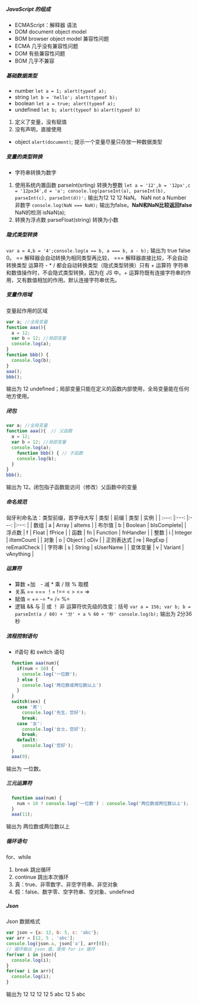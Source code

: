 ##### JavaScript 的组成
- ECMAScript：解释器 语法
- DOM document object model
- BOM browser object model
  兼容性问题
- ECMA 几乎没有兼容性问题
- DOM 有些兼容性问题
- BOM 几乎不兼容
##### 基础数据类型
- number `let a = 1; alert(typeof a);`
- string `let b = 'hello'; alert(typeof b);` 
- boolean `let a = true; alert(typeof a);`
- undefined `let b; alert(typeof b)` `alert(typeof b)`
 1. 定义了变量，没有赋值
 2. 没有声明，直接使用
- object `alert(document)`;
提示一个变量尽量只存放一种数据类型
##### 变量的类型转换
- 字符串转换为数字
1. 使用系统内置函数 parseInt(srting) 转换为整数 `let a = '12',b = '12px',c = '12px34',d = 'a'; console.log(parseInt(a), parseInt(b), parseInt(c), parseInt(d))';` 输出为12 12 12 NaN。
NaN not a Number 非数字 `console.log(NaN === NaN);` 输出为false。**NaN和NaN比较返回false** 
NaN的检测 isNaN(a);
2. 转换为浮点数 parseFloat(string) 转换为小数
##### 隐式类型转换
`var a = 4,b = '4';console.log(a == b, a === b, a - b);` 输出为 true false 0。 == 解释器会自动转换为相同类型再比较， === 解释器直接比较，不会自动转换类型 运算符 - * / 都会自动转换类型（隐式类型转换）只有 + 运算符 字符串和数值操作时，不会隐式类型转换，因为在 JS 中。+ 运算符既有连接字符串的作用，又有数值相加的作用。默认连接字符串优先。
##### 变量作用域
变量起作用的区域
```javascript
var a; //全局变量
function aaa(){
  a = 12;
  var b = 12; //局部变量
  console.log(a);
}
function bbb() {
  console.log(b);
}
aaa();
bbb();
```
输出为 12 undefined；局部变量只能在定义的函数内部使用，全局变量能在任何地方使用。
##### 闭包
```javascript
var a; //全局变量
function aaa(){  // 父函数
  a = 12;
  var b = 12; //局部变量
  console.log(a);
    function bbb() { // 子函数
    console.log(b);
  }
}
bbb();
```
输出为 12。闭包指子函数能访问（修改）父函数中的变量
##### 命名规范
匈牙利命名法：类型前缀，首字母大写
| 类型 | 前缀 | 类型 | 实例 |
| :---: |:---: |:---: |:---: |
| 数组 | a | Array | aItems |
| 布尔值 | b | Boolean | bIsComplete|
| 浮点数 | f | Float | fPrice |
| 函数 | fn | Function | fnHandler |
| 整数 | i | Integer | iItemCount |
| 对象 | o | Object | oDiv | 
| 正则表达式 | re | RegExp | reEmailCheck |
| 字符串 | s | String | sUserName | 
| 变体变量 | v | Variant | vAnything |
##### 运算符
- 算数 +加　- 减 * 乘 / 除 % 取模
- 关系 == === ！= !== < > <=  =>
- 赋值 = += -= *= /= %=
- 逻辑 && 与 || 或 ！ 非 
运算符优先级的改变：括号
`var a = 156; var b; b = parseInt(a / 60) + '分' + a % 60 + '秒' console.log(b);` 输出为 2分36秒
##### 流程控制语句
- if语句 和 switch 语句
```javascript
  function aaa(num){
    if(num < 10) {
      console.log('一位数');
    } else {
      console.log('两位数或两位数以上')
    }
  }
  switch(sex) {
    case '男':
      console.log('先生，您好');
      break;
    case '女':
      console.log('女士，您好');
      break;
    default:
      console.log('您好');
  }
  aaa(9);
```
输出为 一位数。
##### 三元运算符
```javascript
  function aaa(num) {
    num < 10 ? console.log('一位数') : console.log('两位数或两位数以上');
  }
  aaa(11);
```
输出为 两位数或两位数以上
##### 循环语句
for、while
1. break 跳出循环
2. continue 跳出本次循环
3. 真：true、非零数字、非空字符串、非空对象
4. 假：false、数字零、空字符串、空对象、undefined
##### Json
Json 数据格式
```javascript
var json = {a: 12, b: 5, c: 'abc'};
var arr = [12, 5 , 'abc'];
console.log(json.a, json['a'], arr[0]);
// 循环输出 json 值，使用 for in 循环
for(var i in json){
  console.log(i);
}
for(var i in arr){
  console.log(i);
}
```
输出为 12 12 12 12 5 abc 12 5 abc